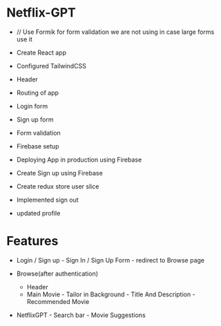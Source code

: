 
# Netflix-GPT

- // Use Formik for form validation we are not using in case large forms use it

- Create React app
- Configured TailwindCSS
- Header
- Routing of app
- Login form
- Sign up form
- Form validation
- Firebase setup
- Deploying App in production using Firebase
- Create Sign up using Firebase 
- Create redux store user slice
- Implemented sign out
- updated profile

# Features


- Login / Sign up
       - Sign In / Sign Up Form
       - redirect to Browse page


- Browse(after authentication)
    - Header
    - Main Movie 
          - Tailor in Background
          - Title And Description
          - Recommended Movie

- NetflixGPT 
          - Search bar
          - Movie Suggestions
